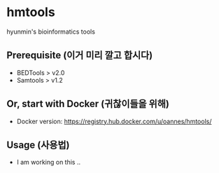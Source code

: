 # hmtools
hyunmin's bioinformatics tools

## Prerequisite (이거 미리 깔고 합시다)
* BEDTools > v2.0
* Samtools > v1.2

## Or, start with Docker (귀찮이들을 위해)
* Docker version: https://registry.hub.docker.com/u/oannes/hmtools/

## Usage (사용법) 
* I am working on this ..
